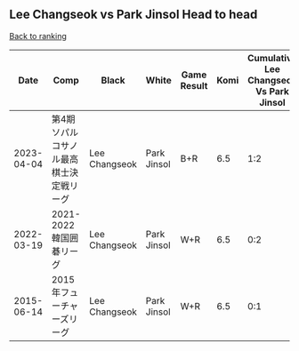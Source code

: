 ## Lee Changseok vs Park Jinsol Head to head

[Back to ranking](../../index.md)




| **Date** | **Comp** | **Black** | **White** | **Game Result** | **Komi** | **Cumulative Lee Changseok Vs Park Jinsol** | **Lee Changseok Streak** | **Park Jinsol Streak** | 
| --- | --- | --- | --- | --- | --- | --- | --- | --- |
| 2023-04-04 | 第4期ソパルコサノル最高棋士決定戦リーグ | Lee Changseok | Park Jinsol | B+R | 6.5 | 1:2 | 1 | 0 | 
| 2022-03-19 | 2021-2022韓国囲碁リーグ | Lee Changseok | Park Jinsol | W+R | 6.5 | 0:2 | 0 | 2 | 
| 2015-06-14 | 2015年フューチャーズリーグ | Lee Changseok | Park Jinsol | W+R | 6.5 | 0:1 | 0 | 1 |




